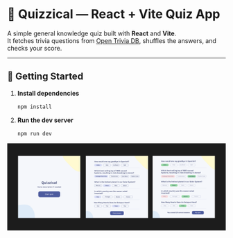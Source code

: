 # 🎉 Quizzical — React + Vite Quiz App

A simple general knowledge quiz built with **React** and **Vite**.  
It fetches trivia questions from [Open Trivia DB](https://opentdb.com/), shuffles the answers, and checks your score.

---

## 🚀 Getting Started

1. **Install dependencies**
   ```bash
   npm install
   ```

2. **Run the dev server**
    ```bash
    npm run dev
    ```

![App Screenshot](./public/quizzical.png)
